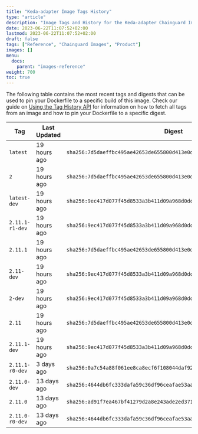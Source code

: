 ```yaml
---
title: "Keda-adapter Image Tags History"
type: "article"
description: "Image Tags and History for the Keda-adapter Chainguard Image"
date: 2023-06-22T11:07:52+02:00
lastmod: 2023-06-22T11:07:52+02:00
draft: false
tags: ["Reference", "Chainguard Images", "Product"]
images: []
menu:
  docs:
    parent: "images-reference"
weight: 700
toc: true
---
```


The following table contains the most recent tags and digests that can be used to pin your Dockerfile to a specific build of this image. Check our guide on [Using the Tag History API](/chainguard/chainguard-images/using-the-tag-history-api/) for information on how to fetch all tags from an image and how to pin your Dockerfile to a specific digest.

| Tag             | Last Updated | Digest                                                                    |
|-----------------|--------------|---------------------------------------------------------------------------|
| `latest`        | 19 hours ago | `sha256:7d5daeffbc495ae42653de655800d413e0d81937506f5d0d599fa657d6a16665` |
| `2`             | 19 hours ago | `sha256:7d5daeffbc495ae42653de655800d413e0d81937506f5d0d599fa657d6a16665` |
| `latest-dev`    | 19 hours ago | `sha256:9ec417d077f45d8533a3b411d09a968d0dcc23b04a0d88da75674d40ff9962b7` |
| `2.11.1-r1-dev` | 19 hours ago | `sha256:9ec417d077f45d8533a3b411d09a968d0dcc23b04a0d88da75674d40ff9962b7` |
| `2.11.1`        | 19 hours ago | `sha256:7d5daeffbc495ae42653de655800d413e0d81937506f5d0d599fa657d6a16665` |
| `2.11-dev`      | 19 hours ago | `sha256:9ec417d077f45d8533a3b411d09a968d0dcc23b04a0d88da75674d40ff9962b7` |
| `2-dev`         | 19 hours ago | `sha256:9ec417d077f45d8533a3b411d09a968d0dcc23b04a0d88da75674d40ff9962b7` |
| `2.11`          | 19 hours ago | `sha256:7d5daeffbc495ae42653de655800d413e0d81937506f5d0d599fa657d6a16665` |
| `2.11.1-dev`    | 19 hours ago | `sha256:9ec417d077f45d8533a3b411d09a968d0dcc23b04a0d88da75674d40ff9962b7` |
| `2.11.1-r0-dev` | 3 days ago   | `sha256:0a7c54a88f061ee8ca8ecf6f108044daf92961a00e29c9ab70c13af1db14e00e` |
| `2.11.0-dev`    | 13 days ago  | `sha256:4644db6fc333dafa59c36df96ceafae53aae39c4f8968b2198c5b159bc82676d` |
| `2.11.0`        | 13 days ago  | `sha256:ad91f7ea467bf41279d2a8e243ade2ed3715415f069d4b099513d2a2ce820003` |
| `2.11.0-r0-dev` | 13 days ago  | `sha256:4644db6fc333dafa59c36df96ceafae53aae39c4f8968b2198c5b159bc82676d` |

